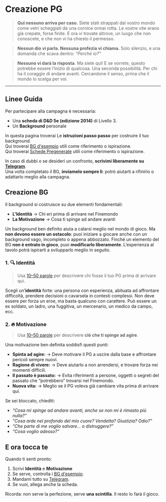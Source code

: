 # Creazione PG

> **Qui nessuno arriva per caso.**
> Siete stati strappati dal vostro mondo come vetri scheggiati da una cornice ormai rotta.
> Le vostre vite erano già crepate, forse finite.
> E ora vi trovate altrove, un luogo che non conoscete, e che non vi ha chiesto il permesso.

> **Nessun dio vi parla. Nessuna profezia vi chiama.**
> Solo silenzio, e una domanda che scava dentro: *“Perché io?”*

> **Nessuno vi darà la risposta**.
> Ma siete qui!  E se vorrete, questo potrebbe essere l’inizio di qualcosa.
> Una seconda possibilità.
> Per chi ha il coraggio di andare avanti. Cercandone il senso, prima che il mondo lo scelga per voi.

---

## Linee Guida

Per partecipare alla campagna è necessaria:

- Una **scheda di D&D 5e (edizione 2014)** di Livello 3.
- Un **Background** personale

In questa pagina troverai Le **istruzioni passo passo** per costruire il tuo background.  
Qui troverai [BG d'esempio](b03-bg-list.md) utili come riferimento o ispirazione.  
Qui troverai [Schede Pregenerate](https://drive.google.com/drive/folders/1hGQRurYRsyZ9SHw_0rF6kLPHyMla-BQr?usp=sharing)
utili come riferimento o ispirazione.

In caso di dubbi o se desideri un confronto, **scrivimi liberamente su [Telegram](https://t.me/RemigioPG)**.  
Una volta completato il BG, **inviamelo sempre lì**: potrò aiutarti a rifinirlo o adattarlo meglio alla campagna.

## Creazione BG

Il background si costruisce su due elementi fondamentali:

- **L'Identità** → Chi eri prima di arrivare nel Finemondo
- **La Motivazione** → Cosa ti spinge ad andare avanti

Un background ben definito aiuta a calarsi meglio nel mondo di gioco. Ma **non devono essere un ostacolo**: puoi
iniziare a giocare anche con un background vago, incompleto o appena abbozzato. Finché un elemento del BG **non è
entrato in gioco**, puoi **modificarlo liberamente**. L’esperienza al tavolo potrà ispirarti a svilupparlo meglio in
seguito.

### 1. 🔍 Identità

> Usa [10–50 parole](https://contacaratteri.it/) per descrivere chi fosse il tuo PG prima di arrivare qui.

Scegli un’**identità** forte: una persona con esperienza, abituata ad affrontare difficoltà, prendere decisioni o
cavarsela in contesti complessi. Non deve essere per forza un eroe, ma basta qualcuno con carattere. Può essere un ex
soldato, un ladro, una fuggitiva, un mercenario, un medico da campo, ecc.

### 2. 🔥 Motivazione

> Usa [10–50 parole](https://contacaratteri.it/) per descrivere **ciò che ti spinge ad agire**.

Una motivazione ben definita soddisfi questi punti:

- **Spinta ad agire:** &rarr; Deve motivare il PG a uscire dalla base e affrontare pericoli sempre nuovi.
- **Ragione di vivere:** &rarr; Deve aiutarlo a non arrendersi, e trovare forza nei momenti difficili.
- **Il passato è passato:** &rarr; Evita riferimenti a persone, oggetti o segreti del passato che “potrebbero”
  trovarsi nel Finemondo.
- **Nuova vita:** &rarr; Meglio se il PG voleva già cambiare vita prima di arrivare qui.

Se sei bloccato, chiediti:

- *“Cosa mi spinge ad andare avanti, anche se non mi è rimasto più nulla?”*
- *"Cosa arde nel profondo del mio cuore? Vendetta? Giustizia? Odio?"*
- *“Che parte di me voglio salvare… o distruggere?”*
- *“Cosa voglio adesso?”*

## E ora tocca te

Quando ti senti pronto:

1. Scrivi **Identità** e **Motivazione**
2. Se serve, controlla i [BG d'esempio](b03-bg-list.md).
3. Mandami tutto su [Telegram](https://t.me/RemigioPG).
4. Se vuoi, allega anche la scheda.

Ricorda: non serve la perfezione, serve **una scintilla**. Il resto lo farà il gioco.

